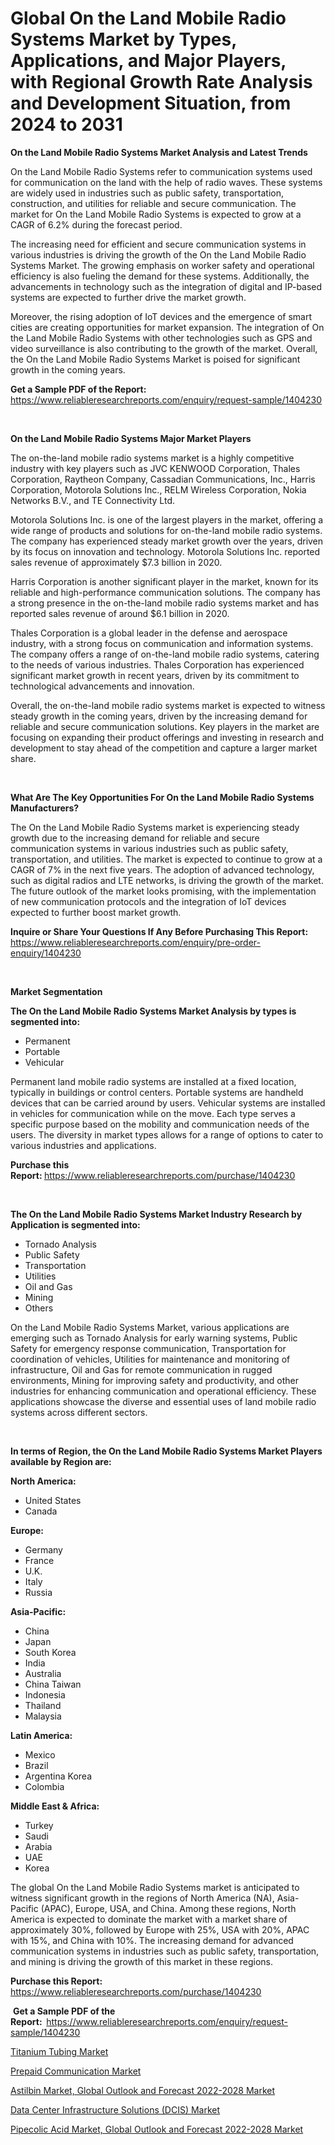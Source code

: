 <p><h1>Global On the Land Mobile Radio Systems Market by Types, Applications, and Major Players, with Regional Growth Rate Analysis and Development Situation, from 2024 to 2031</h1></p><p><strong>On the Land Mobile Radio Systems Market Analysis and Latest Trends</strong></p>
<p><p>On the Land Mobile Radio Systems refer to communication systems used for communication on the land with the help of radio waves. These systems are widely used in industries such as public safety, transportation, construction, and utilities for reliable and secure communication. The market for On the Land Mobile Radio Systems is expected to grow at a CAGR of 6.2% during the forecast period.</p><p>The increasing need for efficient and secure communication systems in various industries is driving the growth of the On the Land Mobile Radio Systems Market. The growing emphasis on worker safety and operational efficiency is also fueling the demand for these systems. Additionally, the advancements in technology such as the integration of digital and IP-based systems are expected to further drive the market growth.</p><p>Moreover, the rising adoption of IoT devices and the emergence of smart cities are creating opportunities for market expansion. The integration of On the Land Mobile Radio Systems with other technologies such as GPS and video surveillance is also contributing to the growth of the market. Overall, the On the Land Mobile Radio Systems Market is poised for significant growth in the coming years.</p></p>
<p><strong>Get a Sample PDF of the Report:&nbsp;</strong> <a href="https://www.reliableresearchreports.com/enquiry/request-sample/1404230">https://www.reliableresearchreports.com/enquiry/request-sample/1404230</a></p>
<p>&nbsp;</p>
<p><strong>On the Land Mobile Radio Systems Major Market Players</strong></p>
<p><p>The on-the-land mobile radio systems market is a highly competitive industry with key players such as JVC KENWOOD Corporation, Thales Corporation, Raytheon Company, Cassadian Communications, Inc., Harris Corporation, Motorola Solutions Inc., RELM Wireless Corporation, Nokia Networks B.V., and TE Connectivity Ltd. </p><p>Motorola Solutions Inc. is one of the largest players in the market, offering a wide range of products and solutions for on-the-land mobile radio systems. The company has experienced steady market growth over the years, driven by its focus on innovation and technology. Motorola Solutions Inc. reported sales revenue of approximately $7.3 billion in 2020.</p><p>Harris Corporation is another significant player in the market, known for its reliable and high-performance communication solutions. The company has a strong presence in the on-the-land mobile radio systems market and has reported sales revenue of around $6.1 billion in 2020.</p><p>Thales Corporation is a global leader in the defense and aerospace industry, with a strong focus on communication and information systems. The company offers a range of on-the-land mobile radio systems, catering to the needs of various industries. Thales Corporation has experienced significant market growth in recent years, driven by its commitment to technological advancements and innovation.</p><p>Overall, the on-the-land mobile radio systems market is expected to witness steady growth in the coming years, driven by the increasing demand for reliable and secure communication solutions. Key players in the market are focusing on expanding their product offerings and investing in research and development to stay ahead of the competition and capture a larger market share.</p></p>
<p>&nbsp;</p>
<p><strong>What Are The Key Opportunities For On the Land Mobile Radio Systems Manufacturers?</strong></p>
<p><p>The On the Land Mobile Radio Systems market is experiencing steady growth due to the increasing demand for reliable and secure communication systems in various industries such as public safety, transportation, and utilities. The market is expected to continue to grow at a CAGR of 7% in the next five years. The adoption of advanced technology, such as digital radios and LTE networks, is driving the growth of the market. The future outlook of the market looks promising, with the implementation of new communication protocols and the integration of IoT devices expected to further boost market growth.</p></p>
<p><strong>Inquire or Share Your Questions If Any Before Purchasing This Report:</strong> <a href="https://www.reliableresearchreports.com/enquiry/pre-order-enquiry/1404230">https://www.reliableresearchreports.com/enquiry/pre-order-enquiry/1404230</a></p>
<p>&nbsp;</p>
<p><strong>Market Segmentation</strong></p>
<p><strong>The On the Land Mobile Radio Systems Market Analysis by types is segmented into:</strong></p>
<p><ul><li>Permanent</li><li>Portable</li><li>Vehicular</li></ul></p>
<p><p>Permanent land mobile radio systems are installed at a fixed location, typically in buildings or control centers. Portable systems are handheld devices that can be carried around by users. Vehicular systems are installed in vehicles for communication while on the move. Each type serves a specific purpose based on the mobility and communication needs of the users. The diversity in market types allows for a range of options to cater to various industries and applications.</p></p>
<p><strong>Purchase this Report:&nbsp;</strong><a href="https://www.reliableresearchreports.com/purchase/1404230">https://www.reliableresearchreports.com/purchase/1404230</a></p>
<p>&nbsp;</p>
<p><strong>The On the Land Mobile Radio Systems Market Industry Research by Application is segmented into:</strong></p>
<p><ul><li>Tornado Analysis</li><li>Public Safety</li><li>Transportation</li><li>Utilities</li><li>Oil and Gas</li><li>Mining</li><li>Others</li></ul></p>
<p><p>On the Land Mobile Radio Systems Market, various applications are emerging such as Tornado Analysis for early warning systems, Public Safety for emergency response communication, Transportation for coordination of vehicles, Utilities for maintenance and monitoring of infrastructure, Oil and Gas for remote communication in rugged environments, Mining for improving safety and productivity, and other industries for enhancing communication and operational efficiency. These applications showcase the diverse and essential uses of land mobile radio systems across different sectors.</p></p>
<p>&nbsp;</p>
<p><strong>In terms of Region, the On the Land Mobile Radio Systems Market Players available by Region are:</strong></p>
<p>
    <p> <strong> North America: </strong>
        <ul>
            <li>United States</li>
            <li>Canada</li>
        </ul>
        </p> 
    <p> <strong> Europe: </strong>
        <ul>
            <li>Germany</li>
            <li>France</li>
            <li>U.K.</li>
            <li>Italy</li>
            <li>Russia</li>
        </ul>
        </p> 
    <p> <strong> Asia-Pacific: </strong>
        <ul>
            <li>China</li>
            <li>Japan</li>
            <li>South Korea</li>
            <li>India</li>
            <li>Australia</li>
            <li>China Taiwan</li>
            <li>Indonesia</li>
            <li>Thailand</li>
            <li>Malaysia</li>
        </ul>
        </p> 
    <p> <strong> Latin America: </strong>
        <ul>
            <li>Mexico</li>
            <li>Brazil</li>
            <li>Argentina Korea</li>
            <li>Colombia</li>
        </ul>
        </p> 
    <p> <strong> Middle East & Africa: </strong>
        <ul>
            <li>Turkey</li>
            <li>Saudi</li>
            <li>Arabia</li>
            <li>UAE</li>
            <li>Korea</li>
        </ul>
    </p>
    </p>
<p><p>The global On the Land Mobile Radio Systems market is anticipated to witness significant growth in the regions of North America (NA), Asia-Pacific (APAC), Europe, USA, and China. Among these regions, North America is expected to dominate the market with a market share of approximately 30%, followed by Europe with 25%, USA with 20%, APAC with 15%, and China with 10%. The increasing demand for advanced communication systems in industries such as public safety, transportation, and mining is driving the growth of this market in these regions.</p></p>
<p><strong>Purchase this Report: </strong><a href="https://www.reliableresearchreports.com/purchase/1404230">https://www.reliableresearchreports.com/purchase/1404230</a></p>
<p>&nbsp;<strong>Get a Sample PDF of the Report:&nbsp;&nbsp;</strong><a href="https://www.reliableresearchreports.com/enquiry/request-sample/1404230">https://www.reliableresearchreports.com/enquiry/request-sample/1404230</a></p>
<p><strong></strong></p>
<p><p><a href="https://view.publitas.com/reportprime-1/titanium-tubing-market-size-market-trends-and-growth-outlook-forecasted-for-period-from-2024-to-2031/">Titanium Tubing Market</a></p><p><a href="https://github.com/jerrycopelandthomaswsqd8q/Market-Research-Report-List-1/blob/main/prepaid-communication-market.md">Prepaid Communication Market</a></p><p><a href="https://iodized-pantydraco-05c.notion.site/Global-Astilbin-Market-Global-Outlook-and-Forecast-2022-2028-Market-Size-and-Market-Trends-Insight-2de6e984168c4ca1881c1c8866742c79">Astilbin Market, Global Outlook and Forecast 2022-2028 Market</a></p><p><a href="https://github.com/brenzgnarento/Market-Research-Report-List-1/blob/main/data-center-infrastructure-solutions-dcis-market.md">Data Center Infrastructure Solutions (DCIS) Market</a></p><p><a href="https://military-diascia-e68.notion.site/Pipecolic-Acid-Market-Global-Outlook-and-Forecast-2022-2028-Market-A-Comprehensive-Report-of-its-M-b7b0880e28a247fcb0346f4bf3eba27c">Pipecolic Acid Market, Global Outlook and Forecast 2022-2028 Market</a></p></p>